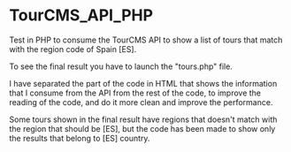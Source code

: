 # TourCMS_API_PHP
Test in PHP to consume the TourCMS API to show a list of tours that match with the region code of Spain [ES].

To see the final result you have to launch the "tours.php" file.

I have separated the part of the code in HTML that shows the information that I consume from the API 
from the rest of the code, to improve the reading of the code, and do it more clean and improve the performance.

Some tours shown in the final result have regions that doesn't match with the region that should be [ES], but the code
has been made to show only the results that belong to [ES] country.
